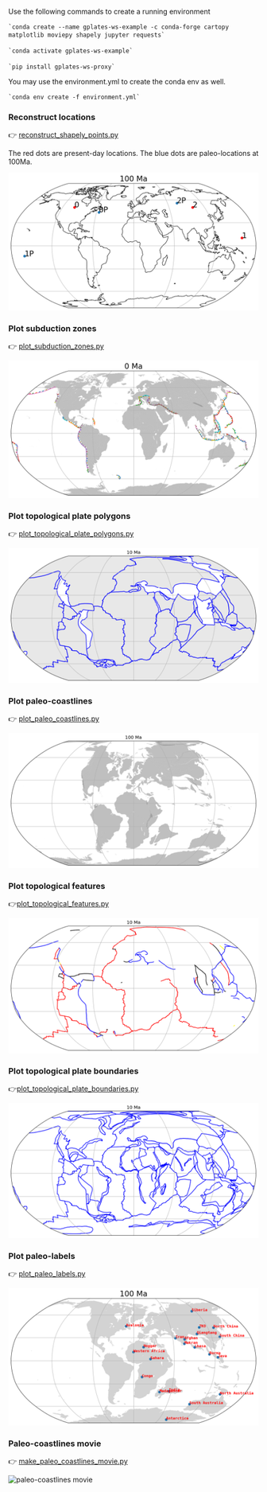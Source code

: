 Use the following commands to create a running environment

    `conda create --name gplates-ws-example -c conda-forge cartopy matplotlib moviepy shapely jupyter requests`

    `conda activate gplates-ws-example`

    `pip install gplates-ws-proxy`

You may use the environment.yml to create the conda env as well.

    `conda env create -f environment.yml`

### Reconstruct locations

👉 [reconstruct_shapely_points.py](reconstruct_shapely_points.py)

The red dots are present-day locations. The blue dots are paleo-locations at 100Ma.

![reconstruct_shapely_points](output/reconstruct_shapely_points.png)

### Plot subduction zones

👉 [plot_subduction_zones.py](plot_subduction_zones.py)

![plot_subduction_zones](output/plot_subduction_zones.png)

### Plot topological plate polygons

👉 [plot_topological_plate_polygons.py](plot_topological_plate_polygons.py)

![plot_topological_plate_polygons](output/plot_topological_plate_polygons.png)

### Plot paleo-coastlines

👉 [plot_paleo_coastlines.py](plot_paleo_coastlines.py)

![plot_paleo_coastlines](output/plot_paleo_coastlines.png)

### Plot topological features

👉[plot_topological_features.py](plot_topological_features.py)

![plot_topological_features](output/plot_topological_features.png)

### Plot topological plate boundaries

👉[plot_topological_plate_boundaries.py](plot_topological_plate_boundaries.py)

![plot_topological_plate_boundaries](output/plot_topological_plate_boundaries.png)

### Plot paleo-labels

👉 [plot_paleo_labels.py](plot_paleo_labels.py)

![plot_paleo_labels](output/plot_paleo_labels.png)

### Paleo-coastlines movie

👉 [make_paleo_coastlines_movie.py](make_paleo_coastlines_movie.py)

![paleo-coastlines movie](https://github.com/michaelchin/gplates-python-proxy/assets/2688316/11113728-967a-445c-9941-7b82523138ea)
